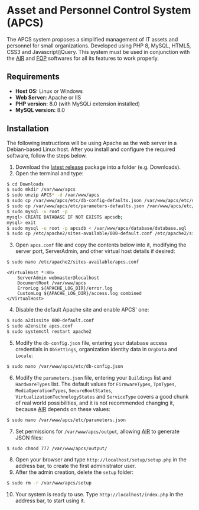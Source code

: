 # Asset and Personnel Control System (APCS)

The APCS system proposes a simplified management of IT assets and personnel for small organizations. Developed using PHP 8, MySQL, HTML5, CSS3 and Javascript/jQuery. This system must be used in conjunction with the [AIR](https://github.com/Kevin64/asset-information-and-registration) and [FOP](https://github.com/Kevin64/features-overlay-presentation) softwares for all its features to work properly.

## Requirements

- **Host OS:** Linux or Windows
- **Web Server:** Apache or IIS
- **PHP version:** 8.0 (with MySQLi extension installed)
- **MySQL version:** 8.0

## Installation

The following instructions will be using Apache as the web server in a Debian-based Linux host. After you install and configure the required software, follow the steps below.
1. Download the [latest release](https://github.com/Kevin64/asset-and-personnel-control-system/releases/latest) package into a folder (e.g. Downloads).
2. Open the terminal and type:
```bash
$ cd Downloads
$ sudo mkdir /var/www/apcs
$ sudo unzip APCS* -d /var/www/apcs
$ sudo cp /var/www/apcs/etc/db-config-defaults.json /var/www/apcs/etc/db-config.json
$ sudo cp /var/www/apcs/etc/parameters-defaults.json /var/www/apcs/etc/parameters.json
$ sudo mysql -u root -p
mysql> CREATE DATABASE IF NOT EXISTS apcsdb;
mysql> exit
$ sudo mysql -u root -p apcsdb < /var/www/apcs/database/database.sql
$ sudo cp /etc/apache2/sites-available/000-default.conf /etc/apache2/sites-available/apcs.conf
```
3. Open `apcs.conf` file and copy the contents below into it, modifying the server port, ServerAdmin, and other virtual host details if desired:
```bash
$ sudo nano /etc/apache2/sites-available/apcs.conf
```
```
<VirtualHost *:80>
    ServerAdmin webmaster@localhost
    DocumentRoot /var/www/apcs
    ErrorLog ${APACHE_LOG_DIR}/error.log
    CustomLog ${APACHE_LOG_DIR}/access.log combined
</VirtualHost>
```
4. Disable the default Apache site and enable APCS' one:
```bash
$ sudo a2dissite 000-default.conf
$ sudo a2ensite apcs.conf
$ sudo systemctl restart apache2
```
5. Modify the `db-config.json` file, entering your database access credentials in `DbSettings`, organization identity data in `OrgData` and `Locale`:
```bash
$ sudo nano /var/www/apcs/etc/db-config.json
```
6. Modify the `parameters.json` file, entering your `Buildings` list and `HardwareTypes` list. The default values for `FirmwareTypes`, `TpmTypes`, `MediaOperationTypes`, `SecureBootStates`, `VirtualizationTechnologyStates` and `ServiceType` covers a good chunk of real world possibilities, and it is not recommended changing it, because [AIR](https://github.com/Kevin64/asset-information-and-registration) depends on these values:
```bash
$ sudo nano /var/www/apcs/etc/parameters.json
```
7. Set permissions for `/var/www/apcs/output`, allowing [AIR](https://github.com/Kevin64/asset-information-and-registration) to generate JSON files:
```bash
$ sudo chmod 777 /var/www/apcs/output/
```
8. Open your browser and type `http://localhost/setup/setup.php` in the address bar, to create the first administrator user.
9. After the admin creation, delete the `setup` folder:
```bash
$ sudo rm -r /var/www/apcs/setup
```
10. Your system is ready to use. Type `http://localhost/index.php` in the address bar, to start using it.
